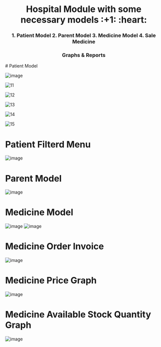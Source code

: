 
<h1 align="center">Hospital Module with some necessary models :+1: :heart:</h1>

<h3 align="center"> 1. Patient Model 2. Parent Model  3. Medicine Model 4. Sale Medicine </h3>
<h3 align="center">  Graphs & Reports </h3>
# Patient Model

![image](https://user-images.githubusercontent.com/55447090/138663696-c4151100-93ef-4192-a4a3-294c779b5b06.png)

![11](https://user-images.githubusercontent.com/55447090/152681257-b5df70cd-a6bc-450d-8268-24e6930c80fc.png)

![12](https://user-images.githubusercontent.com/55447090/152681261-d6952bad-8bca-42b5-8f7e-e09c7fd25e4b.png)

![13](https://user-images.githubusercontent.com/55447090/152681264-78b4fb17-5f40-4ed5-b78f-600647bcac0f.png)

![14](https://user-images.githubusercontent.com/55447090/152681269-897ff3ed-6753-4c55-9d03-3690d2cc4c0e.png)

![15](https://user-images.githubusercontent.com/55447090/152681273-6cbcfa13-ce86-4fdc-b9d6-2063a6e788f2.png)


# Patient Filterd Menu
![image](https://user-images.githubusercontent.com/55447090/139212880-b65d47f5-749b-46fd-9056-2f82d9023ad1.png)

# Parent Model

![image](https://user-images.githubusercontent.com/55447090/138663741-2f4a99b1-06fc-4f68-be9b-694706ce7d47.png)

# Medicine Model

![image](https://user-images.githubusercontent.com/55447090/138663774-00c63cb2-c4d1-4dd5-ad44-5aa4ba7584c7.png)
![image](https://user-images.githubusercontent.com/55447090/138663820-ad7951f0-6d27-4b1e-88a0-dffb59171c4a.png)

# Medicine Order Invoice
![image](https://user-images.githubusercontent.com/55447090/139211998-390e826f-ef80-430c-9cd5-b52f496c8dac.png)

# Medicine Price Graph
![image](https://user-images.githubusercontent.com/55447090/139212427-f571108f-f1c7-4146-8b7d-e8df85a6e2ba.png)

# Medicine Available Stock Quantity Graph
![image](https://user-images.githubusercontent.com/55447090/139213137-6c640c52-1385-480a-acff-10d740602bf4.png)


